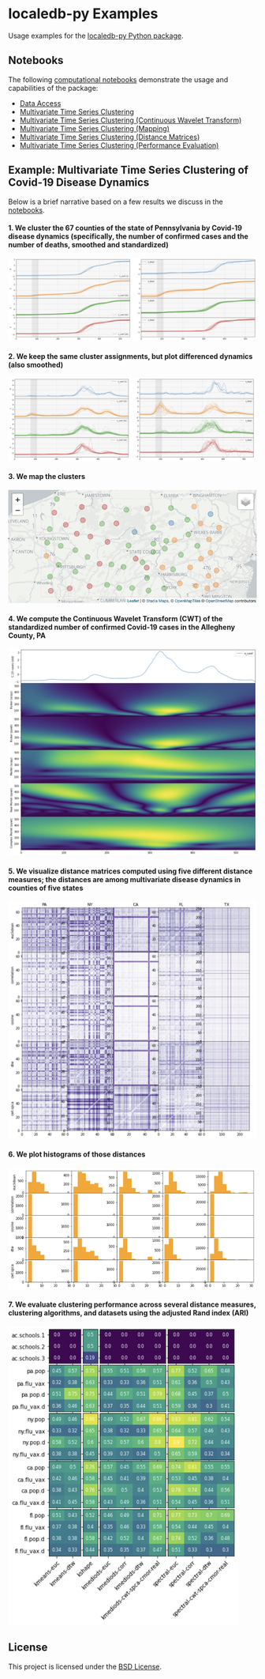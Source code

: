 # localedb-py Examples

Usage examples for the [localedb-py Python package](https://github.com/momacs/localedb_py).


## Notebooks

The following [computational notebooks](https://github.com/momacs/localedb-py/tree/master/notebooks) demonstrate the usage and capabilities of the package:
- [Data Access](https://github.com/momacs/localedb-py/blob/master/notebooks/01-data-access.ipynb)
- [Multivariate Time Series Clustering](https://github.com/momacs/localedb-py/blob/master/notebooks/02-mvts-cluster.ipynb)
- [Multivariate Time Series Clustering (Continuous Wavelet Transform)](https://github.com/momacs/localedb-py/blob/master/notebooks/03-mvts-cluster-cwt.ipynb)
- [Multivariate Time Series Clustering (Mapping)](https://github.com/momacs/localedb-py/blob/master/notebooks/04-mvts-cluster-map.ipynb)
- [Multivariate Time Series Clustering (Distance Matrices)](https://github.com/momacs/localedb-py/blob/master/notebooks/05-mvts-cluster-dist-mat.ipynb)
- [Multivariate Time Series Clustering (Performance Evaluation)](https://github.com/momacs/localedb-py/blob/master/notebooks/06-mvts-cluster-perf-eval.ipynb)


## Example: Multivariate Time Series Clustering of Covid-19 Disease Dynamics

Below is a brief narrative based on a few results we discuss in the [notebooks](https://github.com/momacs/localedb-py/tree/master/notebooks).

#### 1. We cluster the 67 counties of the state of Pennsylvania by Covid-19 disease dynamics (specifically, the number of confirmed cases and the number of deaths, smoothed and standardized)

![Alt text](brief-narrative/01-c19-mvts-cluster-pa.png?raw=true)

#### 2. We keep the same cluster assignments, but plot differenced dynamics (also smoothed)

![Alt text](brief-narrative/02-c19-mvts-cluster-diff-pa.png?raw=true)

#### 3. We map the clusters

![Alt text](brief-narrative/03-c19-mvts-cluster-pa-map.png?raw=true)

#### 4. We compute the Continuous Wavelet Transform (CWT) of the standardized number of confirmed Covid-19 cases in the Allegheny County, PA

![Alt text](brief-narrative/04-c19-cwt.png?raw=true)

#### 5. We visualize distance matrices computed using five different distance measures; the distances are among multivariate disease dynamics in counties of five states

![Alt text](brief-narrative/05-c19-dist-mat-5-states.png?raw=true)

#### 6. We plot histograms of those distances

![Alt text](brief-narrative/06-c19-dist-mat-hist-5-states.png?raw=true)

#### 7. We evaluate clustering performance across several distance measures, clustering algorithms, and datasets using the adjusted Rand index (ARI)

![Alt text](brief-narrative/07-cluster-perf-eval.png?raw=true)


## License

This project is licensed under the [BSD License](LICENSE.md).
